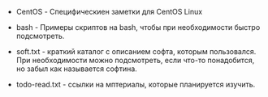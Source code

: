 * CentOS - Специфическиен заметки для CentOS Linux
  
* bash - Примеры скриптов на bash, чтобы при необходимости быстро подсмотреть.

* soft.txt - краткий каталог с описанием софта, которым пользовался. При необходимости можно подсмотреть, если что-то понадобится, но забыл как называется софтина.

* todo-read.txt - ссылки на мптериалы, которые планируется изучить.
